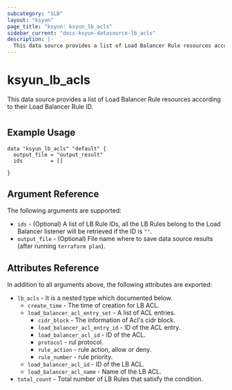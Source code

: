 ```yaml
---
subcategory: "SLB"
layout: "ksyun"
page_title: "ksyun: ksyun_lb_acls"
sidebar_current: "docs-ksyun-datasource-lb_acls"
description: |-
  This data source provides a list of Load Balancer Rule resources according to their Load Balancer Rule ID.
---
```


# ksyun_lb_acls

This data source provides a list of Load Balancer Rule resources according to their Load Balancer Rule ID.

#

## Example Usage

```hcl
data "ksyun_lb_acls" "default" {
  output_file = "output_result"
  ids         = []

}
```

## Argument Reference

The following arguments are supported:

* `ids` - (Optional) A list of LB Rule IDs, all the LB Rules belong to the Load Balancer listener will be retrieved if the ID is `""`.
* `output_file` - (Optional) File name where to save data source results (after running `terraform plan`).

## Attributes Reference

In addition to all arguments above, the following attributes are exported:

* `lb_acls` - It is a nested type which documented below.
  * `create_time` - The time of creation for LB ACL.
  * `load_balancer_acl_entry_set` - A list of ACL entries.
    * `cidr_block` - The information of Acl's cidr block.
    * `load_balancer_acl_entry_id` - ID of the ACL entry.
    * `load_balancer_acl_id` - ID of the ACL.
    * `protocol` - rul protocol.
    * `rule_action` - rule action, allow or deny.
    * `rule_number` - rule priority.
  * `load_balancer_acl_id` - ID of the LB ACL.
  * `load_balancer_acl_name` - Name of the LB ACL.
* `total_count` - Total number of LB Rules that satisfy the condition.


